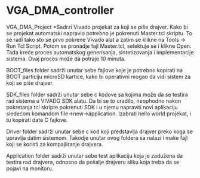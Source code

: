 # VGA_DMA_controller

VGA_DMA_Project *Sadrzi Vivado projekat za koji se piše drajver. Kako bi se projekat automatski napravio potrebno je pokrenuti
Master.tcl skriptu. To se radi tako sto se prvo pokrene Vivado alat  a zatim se klikne na Tools -> Run Tcl Script. Potom se pronadje fajl Master.tcl,
selektuje se i klikne Open. Tada kreće proces automatskog generisanja, sintetizovanja i implementacije sistema. Ovaj proces može da potraje 10 minuta.

BOOT_files folder sadrži unutar sebe fajlove koje je potrebno kopirati na BOOT particiju microSD kartice, kako bi operativni mogao da vidi sistem za koji
se piše drajver.

SDK_files folder sadrži unutar sebe c kodove sa kojima može da se testira rad sistema u VIVADO SDK alatu. Da bi se to uradilo, neophodno nakon pokretanja tcl skripte pokrenuti  SDK
i u njemu napraviti novi aplikaciju sledećom komandom file->new->application. Izabrati hello world projekat, i tu kopirati date C fajlove.

Driver folder sadrži unutar sebe c kod koji predstavlja drajver preko koga se upravlja datim sistemom. Takodje unutar ovog foldera sa nalazi i make fajl koji se koristi
za kompajliranje drajvera.

Application folder sadrži unutar sebe test aplikaciju koja je zadužena da testira rad drajvera, odnosno da pošalje drajveru sliku koja treba da se pojavi na monitoru.

